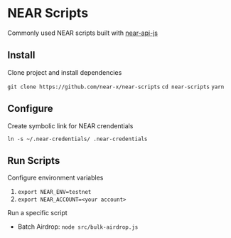 # NEAR Scripts

Commonly used NEAR scripts built with [near-api-js](https://docs.near.org/docs/develop/front-end/near-api-js)

## Install

Clone project and install dependencies

`git clone https://github.com/near-x/near-scripts`
`cd near-scripts`
`yarn`

## Configure

Create symbolic link for NEAR crendentials

`ln -s ~/.near-credentials/ .near-credentials`

## Run Scripts

Configure environment variables

1. `export NEAR_ENV=testnet`
2. `export NEAR_ACCOUNT=<your account>`

Run a specific script

- Batch Airdrop: `node src/bulk-airdrop.js`
